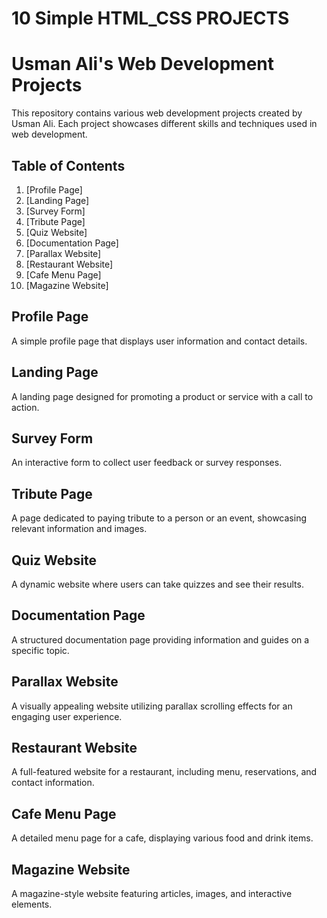 # 10 Simple HTML_CSS PROJECTS

# Usman Ali's Web Development Projects

This repository contains various web development projects created by Usman Ali. Each project showcases different skills and techniques used in web development.

## Table of Contents

1. [Profile Page]
2. [Landing Page]
3. [Survey Form]
4. [Tribute Page]
5. [Quiz Website]
6. [Documentation Page]
7. [Parallax Website]
8. [Restaurant Website]
9. [Cafe Menu Page]
10. [Magazine Website]

## Profile Page

A simple profile page that displays user information and contact details.

## Landing Page

A landing page designed for promoting a product or service with a call to action.

## Survey Form

An interactive form to collect user feedback or survey responses.

## Tribute Page

A page dedicated to paying tribute to a person or an event, showcasing relevant information and images.

## Quiz Website

A dynamic website where users can take quizzes and see their results.

## Documentation Page

A structured documentation page providing information and guides on a specific topic.

## Parallax Website

A visually appealing website utilizing parallax scrolling effects for an engaging user experience.

## Restaurant Website

A full-featured website for a restaurant, including menu, reservations, and contact information.

## Cafe Menu Page

A detailed menu page for a cafe, displaying various food and drink items.

## Magazine Website

A magazine-style website featuring articles, images, and interactive elements.
